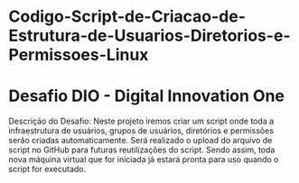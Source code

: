 # Codigo-Script-de-Criacao-de-Estrutura-de-Usuarios-Diretorios-e-Permissoes-Linux

# Desafio DIO - Digital Innovation One
Descrição do Desafio: Neste projeto iremos criar um script onde toda a infraestrutura de usuários, grupos de usuários, diretórios e permissões serão criadas automaticamente. Será realizado o upload do arquivo de script no GitHub para futuras reutilizações do script. 
Sendo assim, toda nova máquina virtual que for iniciada já estará pronta para uso quando o script for executado.

